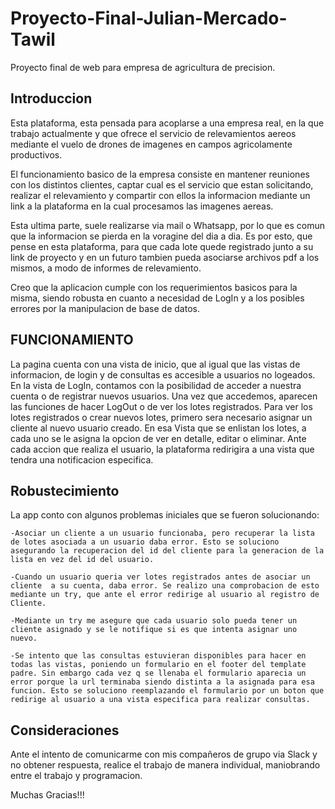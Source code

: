 # Proyecto-Final-Julian-Mercado-Tawil
Proyecto final de web para empresa de agricultura de precision.

## Introduccion ##
Esta plataforma, esta pensada para acoplarse a una empresa real, en la que trabajo actualmente y que ofrece el servicio de 
relevamientos aereos mediante el vuelo de drones de imagenes en campos agricolamente productivos.

El funcionamiento basico de la empresa consiste en mantener reuniones con los distintos clientes, captar cual es el servicio 
que estan solicitando, realizar el relevamiento y compartir con ellos la informacion mediante un link a la plataforma en la cual
procesamos las imagenes aereas.

Esta ultima parte, suele realizarse via mail o Whatsapp, por lo que es comun que la informacion se pierda en la voragine del dia a dia. Es por esto, que pense en esta plataforma, para que cada lote quede registrado junto a su link de proyecto y en un futuro tambien pueda asociarse archivos pdf a los mismos, a modo de informes de relevamiento.

Creo que la aplicacion cumple con los requerimientos basicos para la misma, siendo robusta en cuanto a necesidad de LogIn y a los posibles errores por la manipulacion de base de datos.

## FUNCIONAMIENTO ##

La pagina cuenta con una vista de inicio, que al igual que las vistas de informacion, de login y de consultas es accesible a usuarios no logeados. 
En la vista de LogIn, contamos con la posibilidad de acceder a nuestra cuenta o de registrar nuevos usuarios. Una vez que accedemos, aparecen las funciones de hacer LogOut o de ver los lotes registrados. Para ver los lotes registrados o crear nuevos lotes, primero sera necesario asignar un cliente al nuevo usuario creado. En esa Vista que se enlistan los lotes, a cada uno se le asigna la opcion de ver en detalle, editar o eliminar. Ante cada accion que realiza el usuario, la plataforma redirigira a una vista que tendra una notificacion especifica.

## Robustecimiento ##

La app conto con algunos problemas iniciales que se fueron solucionando:

    -Asociar un cliente a un usuario funcionaba, pero recuperar la lista de lotes asociada a un usuario daba error. Esto se soluciono asegurando la recuperacion del id del cliente para la generacion de la lista en vez del id del usuario.

    -Cuando un usuario queria ver lotes registrados antes de asociar un cliente  a su cuenta, daba error. Se realizo una comprobacion de esto mediante un try, que ante el error redirige al usuario al registro de Cliente.

    -Mediante un try me asegure que cada usuario solo pueda tener un cliente asignado y se le notifique si es que intenta asignar uno nuevo.

    -Se intento que las consultas estuvieran disponibles para hacer en todas las vistas, poniendo un formulario en el footer del template padre. Sin embargo cada vez q se llenaba el formulario aparecia un error porque la url terminaba siendo distinta a la asignada para esa funcion. Esto se soluciono reemplazando el formulario por un boton que redirige al usuario a una vista especifica para realizar consultas.

## Consideraciones ##

Ante el intento de comunicarme con mis compañeros de grupo via Slack y no obtener respuesta, realice el trabajo de manera individual, maniobrando entre el trabajo y programacion.

Muchas Gracias!!!


